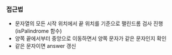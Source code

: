 ### 접근법

-   문자열의 모든 시작 위치에서 끝 위치를 기준으로 팰린드롬 검사 진행 (isPalindrome 함수)
-   양쪽 끝에서부터 중앙으로 이동하면서 양쪽 문자가 같은 문자인지 확인
-   같은 문자이면 answer 갱신
